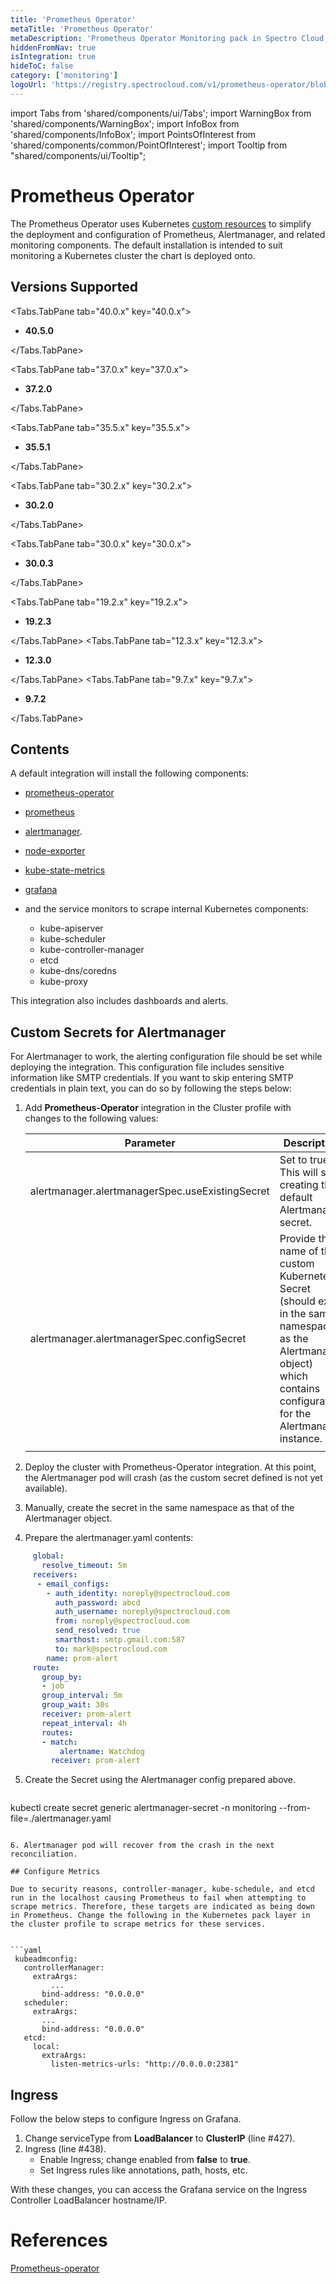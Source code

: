 ```yaml
---
title: 'Prometheus Operator'
metaTitle: 'Prometheus Operator'
metaDescription: 'Prometheus Operator Monitoring pack in Spectro Cloud'
hiddenFromNav: true
isIntegration: true
hideToC: false
category: ['monitoring']
logoUrl: 'https://registry.spectrocloud.com/v1/prometheus-operator/blobs/sha256:64589616d7f667e5f1d7e3c9a39e32c676e03518a318924e123738693e104ce0?type=image/png'
---
```


import Tabs from 'shared/components/ui/Tabs';
import WarningBox from 'shared/components/WarningBox';
import InfoBox from 'shared/components/InfoBox';
import PointsOfInterest from 'shared/components/common/PointOfInterest';
import Tooltip from "shared/components/ui/Tooltip";


# Prometheus Operator

The Prometheus Operator uses Kubernetes [custom resources](https://kubernetes.io/docs/concepts/extend-kubernetes/api-extension/custom-resources/) to simplify the deployment and configuration of Prometheus, Alertmanager, and related monitoring components. The default installation is intended to suit monitoring a Kubernetes cluster the chart is deployed onto.

## Versions Supported
<Tabs>

<Tabs.TabPane tab="40.0.x" key="40.0.x">

* **40.5.0**

</Tabs.TabPane>

<Tabs.TabPane tab="37.0.x" key="37.0.x">

* **37.2.0**

</Tabs.TabPane>

<Tabs.TabPane tab="35.5.x" key="35.5.x">

* **35.5.1**

</Tabs.TabPane>

<Tabs.TabPane tab="30.2.x" key="30.2.x">

* **30.2.0**

</Tabs.TabPane>


<Tabs.TabPane tab="30.0.x" key="30.0.x">

* **30.0.3**

</Tabs.TabPane>

<Tabs.TabPane tab="19.2.x" key="19.2.x">

* **19.2.3**

</Tabs.TabPane>
<Tabs.TabPane tab="12.3.x" key="12.3.x">

* **12.3.0** 

</Tabs.TabPane>
<Tabs.TabPane tab="9.7.x" key="9.7.x">

  * **9.7.2**

</Tabs.TabPane>
</Tabs>

## Contents

A default integration will install the following components:
* [prometheus-operator](https://github.com/coreos/prometheus-operator)
* [prometheus](https://prometheus.io/)
* [alertmanager](https://www.prometheus.io/docs/alerting/latest/alertmanager/).
* [node-exporter](https://github.com/helm/charts/tree/master/stable/prometheus-node-exporter)
* [kube-state-metrics](https://github.com/helm/charts/tree/master/stable/kube-state-metrics)
* [grafana](https://github.com/helm/charts/tree/master/stable/grafana)
* and the service monitors to scrape internal Kubernetes components:

    * kube-apiserver
    * kube-scheduler
    * kube-controller-manager
    * etcd
    * kube-dns/coredns
    * kube-proxy

This integration also includes dashboards and alerts.

## Custom Secrets for Alertmanager

For Alertmanager to work, the alerting configuration file should be set while deploying the integration. This configuration file includes sensitive information like SMTP credentials. If you want to skip entering SMTP credentials in plain text, you can do so by following the steps below:



1. Add **Prometheus-Operator** integration in the Cluster profile with changes to the following values:

    |**Parameter**| **Description**|
    |---------|---------------|
    |alertmanager.alertmanagerSpec.useExistingSecret| Set to true. This will skip creating the default Alertmanager secret.|
    |alertmanager.alertmanagerSpec.configSecret | Provide the name of the custom Kubernetes Secret<br /> (should exist in the same namespace as the Alertmanager object) <br /> which contains configuration for the Alertmanager instance.|
    ||

2. Deploy the cluster with Prometheus-Operator integration. At this point, the Alertmanager pod will crash (as the custom secret defined is not yet available).


3. Manually, create the secret in the same namespace as that of the Alertmanager object.


4. Prepare the alertmanager.yaml contents:

  ```yaml
       global:
         resolve_timeout: 5m
       receivers:
        - email_configs:
          - auth_identity: noreply@spectrocloud.com
            auth_password: abcd
            auth_username: noreply@spectrocloud.com
            from: noreply@spectrocloud.com
            send_resolved: true
            smarthost: smtp.gmail.com:587
            to: mark@spectrocloud.com
          name: prom-alert
       route:
         group_by:
         - job
         group_interval: 5m
         group_wait: 30s
         receiver: prom-alert
         repeat_interval: 4h
         routes:
         - match:
             alertname: Watchdog
           receiver: prom-alert
  ```

5. Create the Secret using the Alertmanager config prepared above.

   ```
  kubectl create secret generic alertmanager-secret -n monitoring --from-file=./alertmanager.yaml  
   ```

6. Alertmanager pod will recover from the crash in the next reconciliation.

## Configure Metrics

Due to security reasons, controller-manager, kube-schedule, and etcd run in the localhost causing Prometheus to fail when attempting to scrape metrics. Therefore, these targets are indicated as being down in Prometheus. Change the following in the Kubernetes pack layer in the cluster profile to scrape metrics for these services.


```yaml
    kubeadmconfig:
      controllerManager:
        extraArgs:
            ...
          bind-address: "0.0.0.0"
      scheduler:
        extraArgs:
          ...
          bind-address: "0.0.0.0"  
      etcd:
        local:
          extraArgs:
            listen-metrics-urls: "http://0.0.0.0:2381"    
```

## Ingress

Follow the below steps to configure Ingress on Grafana.

1. Change serviceType from **LoadBalancer** to **ClusterIP** (line #427).
2. Ingress (line #438).
   * Enable Ingress; change enabled from **false** to **true**.
   * Set Ingress rules like annotations, path, hosts, etc.

With these changes, you can access the Grafana service on the Ingress Controller LoadBalancer hostname/IP.

# References

[Prometheus-operator](https://github.com/coreos/prometheus-operator)
